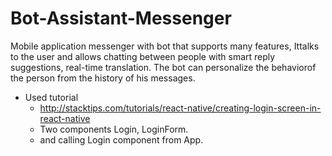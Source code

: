 # Bot-Assistant-Messenger
Mobile ​application messenger with bot ​that ​supports ​many ​features, It ​talks ​to ​the ​user ​and ​allows ​chatting ​between ​people ​with ​smart ​reply ​suggestions, real-time ​translation. The ​bot ​can ​personalize ​the ​behavior ​of ​the ​person ​from ​the ​history ​of ​his ​messages.


- Used tutorial
  - http://stacktips.com/tutorials/react-native/creating-login-screen-in-react-native
  - Two components Login, LoginForm. 
  - and calling Login component from App. 
  
